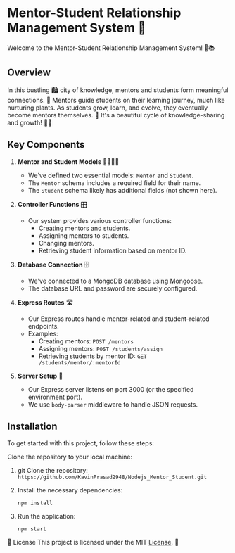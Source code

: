 # Mentor-Student Relationship Management System 🌟

Welcome to the Mentor-Student Relationship Management System! 🤝📚

## Overview
In this bustling 🏙️ city of knowledge, mentors and students form meaningful connections. 🌱 Mentors guide students on their learning journey, much like nurturing plants. As students grow, learn, and evolve, they eventually become mentors themselves. 🌟 It's a beautiful cycle of knowledge-sharing and growth! 🌱🌟

## Key Components
1. **Mentor and Student Models** 🧑‍🏫👩‍🎓
   - We've defined two essential models: `Mentor` and `Student`.
   - The `Mentor` schema includes a required field for their name.
   - The `Student` schema likely has additional fields (not shown here).

2. **Controller Functions** 🎛️
   - Our system provides various controller functions:
     - Creating mentors and students.
     - Assigning mentors to students.
     - Changing mentors.
     - Retrieving student information based on mentor ID.

3. **Database Connection** 🗄️
   - We've connected to a MongoDB database using Mongoose.
   - The database URL and password are securely configured.

4. **Express Routes** 🛣️
   - Our Express routes handle mentor-related and student-related endpoints.
   - Examples:
     - Creating mentors: `POST /mentors`
     - Assigning mentors: `POST /students/assign`
     - Retrieving students by mentor ID: `GET /students/mentor/:mentorId`

5. **Server Setup** 🚀
   - Our Express server listens on port 3000 (or the specified environment port).
   - We use `body-parser` middleware to handle JSON requests.

## Installation
To get started with this project, follow these steps:

Clone the repository to your local machine:
1. git Clone the repository:
     ``` https://github.com/KavinPrasad2948/Nodejs_Mentor_Student.git```

2. Install the necessary dependencies:
   
     ```npm install```

3. Run the application:
    
    ```npm start```

📜 License
This project is licensed under the MIT [License](https://github.com/KavinPrasad2948/Nodejs_Mentor_Student.git). 🌟